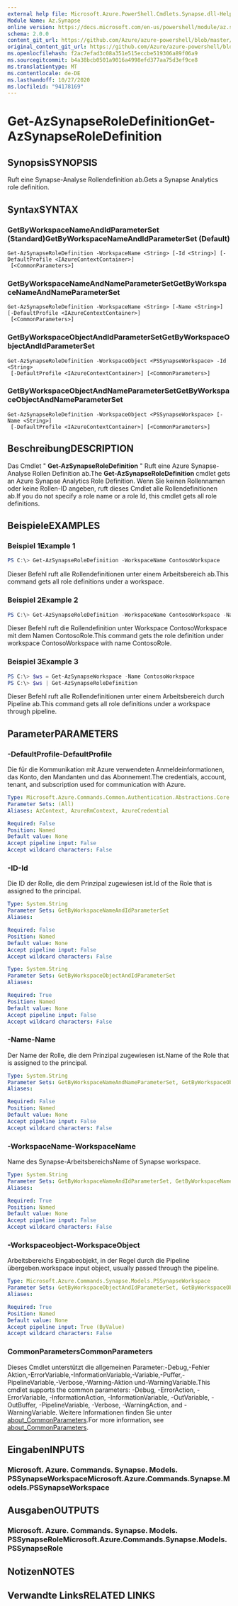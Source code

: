```yaml
---
external help file: Microsoft.Azure.PowerShell.Cmdlets.Synapse.dll-Help.xml
Module Name: Az.Synapse
online version: https://docs.microsoft.com/en-us/powershell/module/az.synapse/get-azsynapseroledefinition
schema: 2.0.0
content_git_url: https://github.com/Azure/azure-powershell/blob/master/src/Synapse/Synapse/help/Get-AzSynapseRoleDefinition.md
original_content_git_url: https://github.com/Azure/azure-powershell/blob/master/src/Synapse/Synapse/help/Get-AzSynapseRoleDefinition.md
ms.openlocfilehash: f2ac7efad3c08a351e515eccbe519306a89f06a9
ms.sourcegitcommit: b4a38bcb0501a9016a4998efd377aa75d3ef9ce8
ms.translationtype: MT
ms.contentlocale: de-DE
ms.lasthandoff: 10/27/2020
ms.locfileid: "94178169"
---
```

# <span data-ttu-id="c5473-101">Get-AzSynapseRoleDefinition</span><span class="sxs-lookup"><span data-stu-id="c5473-101">Get-AzSynapseRoleDefinition</span></span>

## <span data-ttu-id="c5473-102">Synopsis</span><span class="sxs-lookup"><span data-stu-id="c5473-102">SYNOPSIS</span></span>
<span data-ttu-id="c5473-103">Ruft eine Synapse-Analyse Rollendefinition ab.</span><span class="sxs-lookup"><span data-stu-id="c5473-103">Gets a Synapse Analytics role definition.</span></span>

## <span data-ttu-id="c5473-104">Syntax</span><span class="sxs-lookup"><span data-stu-id="c5473-104">SYNTAX</span></span>

### <span data-ttu-id="c5473-105">GetByWorkspaceNameAndIdParameterSet (Standard)</span><span class="sxs-lookup"><span data-stu-id="c5473-105">GetByWorkspaceNameAndIdParameterSet (Default)</span></span>
```
Get-AzSynapseRoleDefinition -WorkspaceName <String> [-Id <String>] [-DefaultProfile <IAzureContextContainer>]
 [<CommonParameters>]
```

### <span data-ttu-id="c5473-106">GetByWorkspaceNameAndNameParameterSet</span><span class="sxs-lookup"><span data-stu-id="c5473-106">GetByWorkspaceNameAndNameParameterSet</span></span>
```
Get-AzSynapseRoleDefinition -WorkspaceName <String> [-Name <String>] [-DefaultProfile <IAzureContextContainer>]
 [<CommonParameters>]
```

### <span data-ttu-id="c5473-107">GetByWorkspaceObjectAndIdParameterSet</span><span class="sxs-lookup"><span data-stu-id="c5473-107">GetByWorkspaceObjectAndIdParameterSet</span></span>
```
Get-AzSynapseRoleDefinition -WorkspaceObject <PSSynapseWorkspace> -Id <String>
 [-DefaultProfile <IAzureContextContainer>] [<CommonParameters>]
```

### <span data-ttu-id="c5473-108">GetByWorkspaceObjectAndNameParameterSet</span><span class="sxs-lookup"><span data-stu-id="c5473-108">GetByWorkspaceObjectAndNameParameterSet</span></span>
```
Get-AzSynapseRoleDefinition -WorkspaceObject <PSSynapseWorkspace> [-Name <String>]
 [-DefaultProfile <IAzureContextContainer>] [<CommonParameters>]
```

## <span data-ttu-id="c5473-109">Beschreibung</span><span class="sxs-lookup"><span data-stu-id="c5473-109">DESCRIPTION</span></span>
<span data-ttu-id="c5473-110">Das Cmdlet " **Get-AzSynapseRoleDefinition** " Ruft eine Azure Synapse-Analyse Rollen Definition ab.</span><span class="sxs-lookup"><span data-stu-id="c5473-110">The **Get-AzSynapseRoleDefinition** cmdlet gets an Azure Synapse Analytics Role Definition.</span></span>
<span data-ttu-id="c5473-111">Wenn Sie keinen Rollennamen oder keine Rollen-ID angeben, ruft dieses Cmdlet alle Rollendefinitionen ab.</span><span class="sxs-lookup"><span data-stu-id="c5473-111">If you do not specify a role name or a role Id, this cmdlet gets all role definitions.</span></span>

## <span data-ttu-id="c5473-112">Beispiele</span><span class="sxs-lookup"><span data-stu-id="c5473-112">EXAMPLES</span></span>

### <span data-ttu-id="c5473-113">Beispiel 1</span><span class="sxs-lookup"><span data-stu-id="c5473-113">Example 1</span></span>
```powershell
PS C:\> Get-AzSynapseRoleDefinition -WorkspaceName ContosoWorkspace
```

<span data-ttu-id="c5473-114">Dieser Befehl ruft alle Rollendefinitionen unter einem Arbeitsbereich ab.</span><span class="sxs-lookup"><span data-stu-id="c5473-114">This command gets all role definitions under a workspace.</span></span>

### <span data-ttu-id="c5473-115">Beispiel 2</span><span class="sxs-lookup"><span data-stu-id="c5473-115">Example 2</span></span>
```powershell
PS C:\> Get-AzSynapseRoleDefinition -WorkspaceName ContosoWorkspace -Name ContosoRole
```

<span data-ttu-id="c5473-116">Dieser Befehl ruft die Rollendefinition unter Workspace ContosoWorkspace mit dem Namen ContosoRole.</span><span class="sxs-lookup"><span data-stu-id="c5473-116">This command gets the role definition under workspace ContosoWorkspace with name ContosoRole.</span></span>

### <span data-ttu-id="c5473-117">Beispiel 3</span><span class="sxs-lookup"><span data-stu-id="c5473-117">Example 3</span></span>
```powershell
PS C:\> $ws = Get-AzSynapseWorkspace -Name ContosoWorkspace
PS C:\> $ws | Get-AzSynapseRoleDefinition
```

<span data-ttu-id="c5473-118">Dieser Befehl ruft alle Rollendefinitionen unter einem Arbeitsbereich durch Pipeline ab.</span><span class="sxs-lookup"><span data-stu-id="c5473-118">This command gets all role definitions under a workspace through pipeline.</span></span>

## <span data-ttu-id="c5473-119">Parameter</span><span class="sxs-lookup"><span data-stu-id="c5473-119">PARAMETERS</span></span>

### <span data-ttu-id="c5473-120">-DefaultProfile</span><span class="sxs-lookup"><span data-stu-id="c5473-120">-DefaultProfile</span></span>
<span data-ttu-id="c5473-121">Die für die Kommunikation mit Azure verwendeten Anmeldeinformationen, das Konto, den Mandanten und das Abonnement.</span><span class="sxs-lookup"><span data-stu-id="c5473-121">The credentials, account, tenant, and subscription used for communication with Azure.</span></span>

```yaml
Type: Microsoft.Azure.Commands.Common.Authentication.Abstractions.Core.IAzureContextContainer
Parameter Sets: (All)
Aliases: AzContext, AzureRmContext, AzureCredential

Required: False
Position: Named
Default value: None
Accept pipeline input: False
Accept wildcard characters: False
```

### <span data-ttu-id="c5473-122">-ID</span><span class="sxs-lookup"><span data-stu-id="c5473-122">-Id</span></span>
<span data-ttu-id="c5473-123">Die ID der Rolle, die dem Prinzipal zugewiesen ist.</span><span class="sxs-lookup"><span data-stu-id="c5473-123">Id of the Role that is assigned to the principal.</span></span>

```yaml
Type: System.String
Parameter Sets: GetByWorkspaceNameAndIdParameterSet
Aliases:

Required: False
Position: Named
Default value: None
Accept pipeline input: False
Accept wildcard characters: False
```

```yaml
Type: System.String
Parameter Sets: GetByWorkspaceObjectAndIdParameterSet
Aliases:

Required: True
Position: Named
Default value: None
Accept pipeline input: False
Accept wildcard characters: False
```

### <span data-ttu-id="c5473-124">-Name</span><span class="sxs-lookup"><span data-stu-id="c5473-124">-Name</span></span>
<span data-ttu-id="c5473-125">Der Name der Rolle, die dem Prinzipal zugewiesen ist.</span><span class="sxs-lookup"><span data-stu-id="c5473-125">Name of the Role that is assigned to the principal.</span></span>

```yaml
Type: System.String
Parameter Sets: GetByWorkspaceNameAndNameParameterSet, GetByWorkspaceObjectAndNameParameterSet
Aliases:

Required: False
Position: Named
Default value: None
Accept pipeline input: False
Accept wildcard characters: False
```

### <span data-ttu-id="c5473-126">-WorkspaceName</span><span class="sxs-lookup"><span data-stu-id="c5473-126">-WorkspaceName</span></span>
<span data-ttu-id="c5473-127">Name des Synapse-Arbeitsbereichs</span><span class="sxs-lookup"><span data-stu-id="c5473-127">Name of Synapse workspace.</span></span>

```yaml
Type: System.String
Parameter Sets: GetByWorkspaceNameAndIdParameterSet, GetByWorkspaceNameAndNameParameterSet
Aliases:

Required: True
Position: Named
Default value: None
Accept pipeline input: False
Accept wildcard characters: False
```

### <span data-ttu-id="c5473-128">-Workspaceobject</span><span class="sxs-lookup"><span data-stu-id="c5473-128">-WorkspaceObject</span></span>
<span data-ttu-id="c5473-129">Arbeitsbereichs Eingabeobjekt, in der Regel durch die Pipeline übergeben.</span><span class="sxs-lookup"><span data-stu-id="c5473-129">workspace input object, usually passed through the pipeline.</span></span>

```yaml
Type: Microsoft.Azure.Commands.Synapse.Models.PSSynapseWorkspace
Parameter Sets: GetByWorkspaceObjectAndIdParameterSet, GetByWorkspaceObjectAndNameParameterSet
Aliases:

Required: True
Position: Named
Default value: None
Accept pipeline input: True (ByValue)
Accept wildcard characters: False
```

### <span data-ttu-id="c5473-130">CommonParameters</span><span class="sxs-lookup"><span data-stu-id="c5473-130">CommonParameters</span></span>
<span data-ttu-id="c5473-131">Dieses Cmdlet unterstützt die allgemeinen Parameter:-Debug,-Fehler Aktion,-ErrorVariable,-InformationVariable,-Variable,-Puffer,-PipelineVariable,-Verbose,-Warning-Aktion und-WarningVariable.</span><span class="sxs-lookup"><span data-stu-id="c5473-131">This cmdlet supports the common parameters: -Debug, -ErrorAction, -ErrorVariable, -InformationAction, -InformationVariable, -OutVariable, -OutBuffer, -PipelineVariable, -Verbose, -WarningAction, and -WarningVariable.</span></span> <span data-ttu-id="c5473-132">Weitere Informationen finden Sie unter [about_CommonParameters](http://go.microsoft.com/fwlink/?LinkID=113216).</span><span class="sxs-lookup"><span data-stu-id="c5473-132">For more information, see [about_CommonParameters](http://go.microsoft.com/fwlink/?LinkID=113216).</span></span>

## <span data-ttu-id="c5473-133">Eingaben</span><span class="sxs-lookup"><span data-stu-id="c5473-133">INPUTS</span></span>

### <span data-ttu-id="c5473-134">Microsoft. Azure. Commands. Synapse. Models. PSSynapseWorkspace</span><span class="sxs-lookup"><span data-stu-id="c5473-134">Microsoft.Azure.Commands.Synapse.Models.PSSynapseWorkspace</span></span>

## <span data-ttu-id="c5473-135">Ausgaben</span><span class="sxs-lookup"><span data-stu-id="c5473-135">OUTPUTS</span></span>

### <span data-ttu-id="c5473-136">Microsoft. Azure. Commands. Synapse. Models. PSSynapseRole</span><span class="sxs-lookup"><span data-stu-id="c5473-136">Microsoft.Azure.Commands.Synapse.Models.PSSynapseRole</span></span>

## <span data-ttu-id="c5473-137">Notizen</span><span class="sxs-lookup"><span data-stu-id="c5473-137">NOTES</span></span>

## <span data-ttu-id="c5473-138">Verwandte Links</span><span class="sxs-lookup"><span data-stu-id="c5473-138">RELATED LINKS</span></span>
